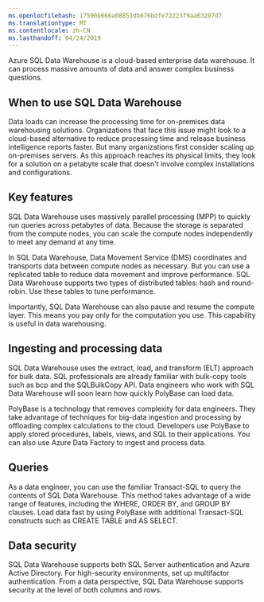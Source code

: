 ```yaml
---
ms.openlocfilehash: 17590b666a08851db676bdfe72223f9aa63207d7
ms.translationtype: MT
ms.contentlocale: zh-CN
ms.lasthandoff: 04/24/2019
---
```

Azure SQL Data Warehouse is a cloud-based enterprise data warehouse. It can process massive amounts of data and answer complex business questions.

## <a name="when-to-use-sql-data-warehouse"></a>When to use SQL Data Warehouse

Data loads can increase the processing time for on-premises data warehousing solutions. Organizations that face this issue might look to a cloud-based alternative to reduce processing time and release business intelligence reports faster. But many organizations first consider scaling up on-premises servers. As this approach reaches its physical limits, they look for a solution on a petabyte scale that doesn't involve complex installations and configurations.

## <a name="key-features"></a>Key features

SQL Data Warehouse uses massively parallel processing (MPP) to quickly run queries across petabytes of data. Because the storage is separated from the compute nodes, you can scale the compute nodes independently to meet any demand at any time.  

In SQL Data Warehouse, Data Movement Service (DMS) coordinates and transports data between compute nodes as necessary. But you can use a replicated table to reduce data movement and improve performance. SQL Data Warehouse supports two types of distributed tables: hash and round-robin. Use these tables to tune performance. 

Importantly, SQL Data Warehouse can also pause and resume the compute layer. This means you pay only for the computation you use. This capability is useful in data warehousing.

## <a name="ingesting-and-processing-data"></a>Ingesting and processing data

SQL Data Warehouse uses the extract, load, and transform (ELT) approach for bulk data. SQL professionals are already familiar with bulk-copy tools such as bcp and the SQLBulkCopy API. Data engineers who work with SQL Data Warehouse will soon learn how quickly PolyBase can load data. 

PolyBase is a technology that removes complexity for data engineers. They take advantage of techniques for big-data ingestion and processing by offloading complex calculations to the cloud. Developers use PolyBase to apply stored procedures, labels, views, and SQL to their applications. You can also use Azure Data Factory to ingest and process data.

## <a name="queries"></a>Queries

As a data engineer, you can use the familiar Transact-SQL to query the contents of SQL Data Warehouse. This method takes advantage of a wide range of features, including the WHERE, ORDER BY, and GROUP BY clauses. Load data fast by using PolyBase with additional Transact-SQL constructs such as CREATE TABLE and AS SELECT.

## <a name="data-security"></a>Data security

SQL Data Warehouse supports both SQL Server authentication and Azure Active Directory. For high-security environments, set up multifactor authentication. From a data perspective, SQL Data Warehouse supports security at the level of both columns and rows.